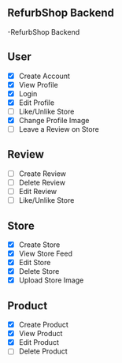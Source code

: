 ## RefurbShop Backend

-RefurbShop Backend

## User

- [x] Create Account
- [x] View Profile
- [x] Login
- [x] Edit Profile
- [ ] Like/Unlike Store
- [x] Change Profile Image
- [ ] Leave a Review on Store

## Review

- [ ] Create Review
- [ ] Delete Review
- [ ] Edit Review
- [ ] Like/Unlike Store

## Store

- [x] Create Store
- [x] View Store Feed
- [x] Edit Store
- [x] Delete Store
- [x] Upload Store Image

## Product

- [x] Create Product
- [x] View Product
- [x] Edit Product
- [ ] Delete Product
